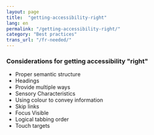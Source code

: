 ```yaml
---
layout: page
title:  "getting-accessibility-right"
lang: en
permalink: "/getting-accessibility-right/"
category: "Best practices"
trans_url: "/fr-needed/"
---
```


### Considerations for getting accessibility "right"
- Proper semantic structure
- Headings
- Provide multiple ways
- Sensory Characteristics
- Using colour to convey information
- Skip links
- Focus Visible
- Logical tabbing order
- Touch targets






